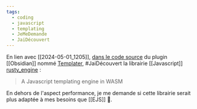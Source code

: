 ```yaml
---
tags:
  - coding
  - javascript
  - templating
  - JeMeDemande
  - JaiDécouvert
---
```

En lien avec [[2024-05-01_1205]], [dans le code source](https://github.com/SilentVoid13/Templater/blob/678d075cef894e014344e969c3db252f47b41c41/package.json#L52) du plugin [[Obsidian]] nommé [Templater](https://github.com/SilentVoid13/Templater/), #JaiDécouvert la librairie [[Javascript]] [rusty_engine](https://github.com/SilentVoid13/rusty_engine) :

>  A Javascript templating engine in WASM 

En dehors de l'aspect performance, je me demande si cette librairie serait plus adaptée à mes besoins que [[EJS]] 🤔.